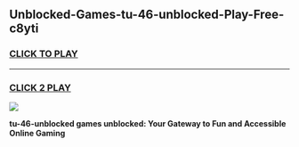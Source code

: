 
## Unblocked-Games-tu-46-unblocked-Play-Free-c8yti
<h3>
<a href="https://premium76.site?title=tu-46-unblocked&ref=19M">CLICK TO PLAY</a></h3>
<hr>

<h3>
<a href="https://premium76.site?title=tu-46-unblocked&ref=19M">CLICK 2 PLAY</a>
  
</h3>

<a href="https://premium76.site?title=tu-46-unblocked&ref=19M"><img src="https://clearcache.store/games.png"></a>


**tu-46-unblocked games unblocked: Your Gateway to Fun and Accessible Online Gaming**
